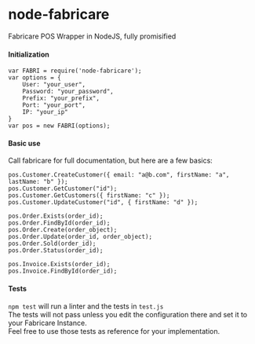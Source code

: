 # node-fabricare
Fabricare POS Wrapper in NodeJS, fully promisified

#### Initialization

```
var FABRI = require('node-fabricare');
var options = {
    User: "your_user",
    Password: "your_password",
    Prefix: "your_prefix",
    Port: "your_port",
    IP: "your_ip"
}
var pos = new FABRI(options);
```


#### Basic use

Call fabricare for full documentation, but here are a few basics:

```
pos.Customer.CreateCustomer({ email: "a@b.com", firstName: "a", lastName: "b" });
pos.Customer.GetCustomer("id");
pos.Customer.GetCustomers({ firstName: "c" });
pos.Customer.UpdateCustomer("id", { firstName: "d" });

pos.Order.Exists(order_id);
pos.Order.FindById(order_id);
pos.Order.Create(order_object);
pos.Order.Update(order_id, order_object);
pos.Order.Sold(order_id);
pos.Order.Status(order_id);

pos.Invoice.Exists(order_id);
pos.Invoice.FindById(order_id);
```


#### Tests

`npm test` will run a linter and the tests in `test.js`  
The tests will not pass unless you edit the configuration there and set it to your Fabricare Instance.  
Feel free to use those tests as reference for your implementation.  